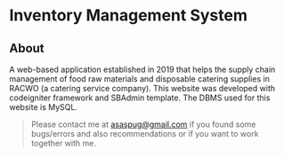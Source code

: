 # Inventory Management System


## About
A web-based application established in 2019 that helps the supply chain management of food raw materials and disposable catering supplies in RACWO (a catering service company).
This website was developed with codeigniter framework and SBAdmin template.
The DBMS used for this website is MySQL.

> Please contact me at asaspug@gmail.com if you found some bugs/errors and also recommendations or if you want to work together with me.

